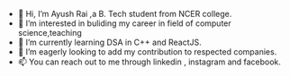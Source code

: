- 👋 Hi, I’m Ayush Rai ,a B. Tech student from NCER college.
- 👀 I’m interested in buliding my career in field of computer science,teaching
- 🌱 I’m currently learning  DSA in C++ and ReactJS.
- 💞️ I’m eagerly  looking to add my contribution to respected companies. 
- 📫 You can reach out to me through linkedin , instagram and facebook.

<!---
ayushrai-2003/ayushrai-2003 is a ✨ special ✨ repository because its `README.md` (this file) appears on your GitHub profile.
You can click the Preview link to take a look at your changes.
--->
